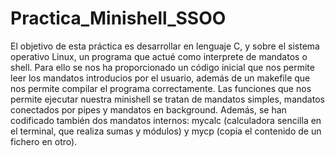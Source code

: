 # Practica_Minishell_SSOO
El objetivo de esta práctica es desarrollar en lenguaje C, y sobre el sistema operativo Linux, un programa que actué como interprete de mandatos o shell. Para ello se nos ha proporcionado un código inicial que nos permite leer los mandatos introducios por el usuario, además de un makefile que nos permite compilar el programa correctamente.
Las funciones que nos permite ejecutar nuestra minishell se tratan de mandatos simples, mandatos conectados por pipes y mandatos en background. Además, se han codificado también dos mandatos internos: mycalc (calculadora sencilla en el terminal, que realiza sumas y módulos) y mycp (copia el contenido de un fichero en otro).
